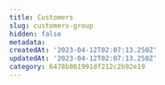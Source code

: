 ```yaml
---
title: Customers
slug: customers-group
hidden: false
metadata:
createdAt: '2023-04-12T02:07:13.250Z'
updatedAt: '2023-04-12T02:07:13.250Z'
category: 6478b861991df212c2b92e19
---
```

